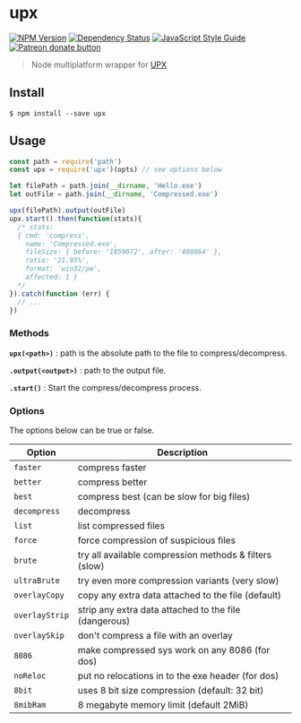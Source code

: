 # upx

[![NPM Version](https://img.shields.io/npm/v/upx.svg)](https://www.npmjs.com/package/upx)
[![Dependency Status](https://david-dm.org/roccomuso/upx.png)](https://david-dm.org/roccomuso/upx)
[![JavaScript Style Guide](https://img.shields.io/badge/code_style-standard-brightgreen.svg)](https://standardjs.com)
<span class="badge-patreon"><a href="https://patreon.com/roccomuso" title="Donate to this project using Patreon"><img src="https://img.shields.io/badge/patreon-donate-yellow.svg" alt="Patreon donate button" /></a></span>

> Node multiplatform wrapper for [UPX](https://github.com/upx/upx)

## Install

    $ npm install --save upx

## Usage

```javascript
const path = require('path')
const upx = require('upx')(opts) // see options below

let filePath = path.join(__dirname, 'Hello.exe')
let outFile = path.join(__dirname, 'Compressed.exe')

upx(filePath).output(outFile)
upx.start().then(function(stats){
  /* stats:
  { cmd: 'compress',
    name: 'Compressed.exe',
    fileSize: { before: '1859072', after: '408064' },
    ratio: '21.95%',
    format: 'win32/pe',
    affected: 1 }
  */
}).catch(function (err) {
  // ...
})
```
### Methods

**`upx(<path>)`** : path is the absolute path to the file to compress/decompress.

**`.output(<output>)`** : path to the output file.

**`.start()`** : Start the compress/decompress process.

### Options

The options below can be true or false.

| Option | Description |
|--------|-------------|
| `faster` | compress faster |
| `better` | compress better |
| `best` | compress best (can be slow for big files) |
| `decompress` | decompress |
| `list` | list compressed files |
| `force` | force compression of suspicious files |
| `brute` | try all available compression methods & filters (slow) |
| `ultraBrute` | try even more compression variants (very slow) |
| `overlayCopy` | copy any extra data attached to the file (default) |
| `overlayStrip` | strip any extra data attached to the file (dangerous) |
| `overlaySkip` | don't compress a file with an overlay |
| `8086` | make compressed sys work on any 8086 (for dos) |
| `noReloc` | put no relocations in to the exe header (for dos) |
| `8bit` | uses 8 bit size compression (default: 32 bit) |
| `8mibRam` | 8 megabyte memory limit (default 2MiB) |
